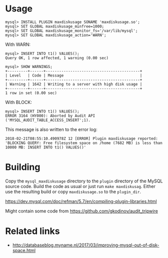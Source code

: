 # Usage
```
mysql> INSTALL PLUGIN maxdiskusage SONAME 'maxdiskusage.so';
mysql> SET GLOBAL maxdiskusage_minfree=1000;
mysql> SET GLOBAL maxdiskusage_monitor_fs='/var/lib/mysql';
mysql> SET GLOBAL maxdiskusage_action='WARN';
```

With WARN:
```
mysql> INSERT INTO t1() VALUES();
Query OK, 1 row affected, 1 warning (0.00 sec)

mysql> SHOW WARNINGS;
+---------+------+------------------------------------------+
| Level   | Code | Message                                  |
+---------+------+------------------------------------------+
| Warning | 1642 | Writing to a server with high disk usage |
+---------+------+------------------------------------------+
1 row in set (0.00 sec)
```

With BLOCK:
```
mysql> INSERT INTO t1() VALUES();
ERROR 3164 (HY000): Aborted by Audit API ('MYSQL_AUDIT_TABLE_ACCESS_INSERT';1).
```

This message is also written to the error log:
```
2018-02-21T08:55:10.490978Z 12 [ERROR] Plugin maxdiskusage reported: 'BLOCKING QUERY: Free filesystem space on /home (7682 MB) is less than 10000 MB: INSERT INTO t1() VALUES()'
```

# Building

Copy the `mysql_maxdiskusage` directory to the `plugin` directory of the MySQL source code.
Build the code as usual or just run `make maxdiskusag`.
Either use the resulting build or copy `maxdiskusage.so` to the `plugin_dir`.

https://dev.mysql.com/doc/refman/5.7/en/compiling-plugin-libraries.html

Might contain some code from https://github.com/gkodinov/audit_tripwire

# Related links

* http://databaseblog.myname.nl/2017/03/improving-mysql-out-of-disk-space.html
